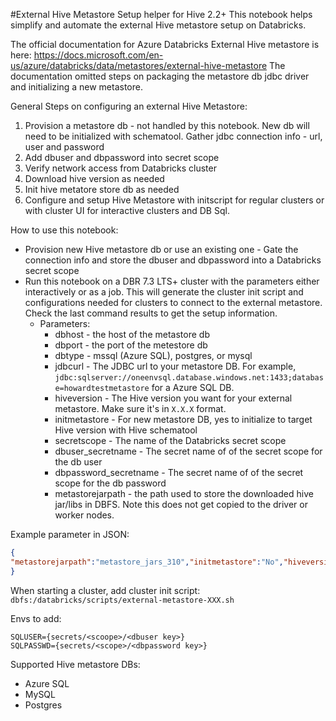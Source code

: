 #External Hive Metastore Setup helper for Hive 2.2+
This notebook helps simplify and automate the external Hive metastore setup on Databricks.

The official documentation for Azure Databricks External Hive metastore is here: https://docs.microsoft.com/en-us/azure/databricks/data/metastores/external-hive-metastore
The documentation omitted steps on packaging the metastore db jdbc driver and initializing a new metastore.

General Steps on configuring an external Hive Metastore:
1. Provision a metastore db - not handled by this notebook. New db will need to be initialized with schematool. Gather jdbc connection info - url, user and password
1. Add dbuser and dbpassword into secret scope
1. Verify network access from Databricks cluster
2. Download hive version as needed
2. Init hive metatore store db as needed
3. Configure and setup Hive Metastore with initscript for regular clusters or with cluster UI for interactive clusters and DB Sql.

How to use this notebook:
* Provision new Hive metastore db or use an existing one - Gate the connection info and store the dbuser and dbpassword into a Databricks secret scope
* Run this notebook on a DBR 7.3 LTS+ cluster with the parameters either interactively or as a job. This will generate the cluster init script and configurations needed for clusters to connect to the external metastore. Check the last command results to get the setup information.
  * Parameters:
    * dbhost - the host of the metastore db
    * dbport - the port of the metestore db
    * dbtype - mssql (Azure SQL), postgres, or mysql
    * jdbcurl - The JDBC url to your metastore DB. For example, `jdbc:sqlserver://oneenvsql.database.windows.net:1433;database=howardtestmetastore` for a Azure SQL DB.
    * hiveversion - The Hive version you want for your external metastore. Make sure it's in `X.X.X` format.
    * initmetastore - For new metastore DB, yes to initialize to target Hive version with Hive schematool
    * secretscope - The name of the Databricks secret scope
    * dbuser_secretname - The secret name of of the secret scope for the db user
    * dbpassword_secretname - The secret name of of the secret scope for the db password
    * metastorejarpath - the path used to store the downloaded hive jar/libs in DBFS. Note this does not get copied to the driver or worker nodes. 

Example parameter in JSON:
```json
{
"metastorejarpath":"metastore_jars_310","initmetastore":"No","hiveversion":"3.1.0","jdbcurl":"jdbc:sqlserver://oneenvsql.database.windows.net:1433;database=howardtestmetastore","dbhost":"oneenvsql.database.windows.net","dbuser_secretname":"dbuser","dbtype":"mssql","secretscope":"oetrta","dbport":"1433","dbpassword_secretname":"dbpassword"
}
```

When starting a cluster, add cluster init script: `dbfs:/databricks/scripts/external-metastore-XXX.sh`

Envs to add:

```
SQLUSER={secrets/<scoope>/<dbuser key>}
SQLPASSWD={secrets/<scope>/<dbpassword key>}
```

Supported Hive metastore DBs:
* Azure SQL
* MySQL
* Postgres
